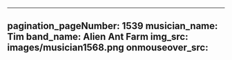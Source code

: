 ------
pagination_pageNumber: 1539
musician_name: Tim
band_name: Alien Ant Farm
img_src: images/musician1568.png
onmouseover_src: 
------